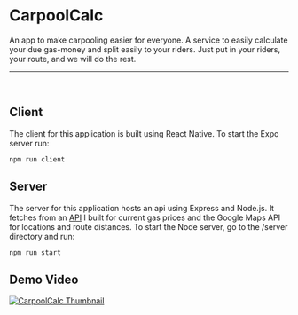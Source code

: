 # CarpoolCalc

An app to make carpooling easier for everyone. A service to easily calculate your due gas-money and split easily to your riders. Just put in your riders, your route, and we will do the rest.

<hr>
<br>

## Client

The client for this application is built using React Native. To start the Expo server run:

```
npm run client
```

## Server

The server for this application hosts an api using Express and Node.js. It fetches from an [API](https://rapidapi.com/mmcardle-drx9FYQNK/api/canadian-gas-prices/) I built for current gas prices and the Google Maps API for locations and route distances. To start the Node server, go to the /server directory and run:

```
npm run start
```

## Demo Video
[![CarpoolCalc Thumbnail](https://i.ytimg.com/vi/z6_Ajiv4UBw/hqdefault.jpg)](https://youtube.com/shorts/z6_Ajiv4UBw?feature=share)
